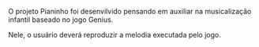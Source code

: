 O projeto Pianinho foi desenvilvido pensando em auxiliar na musicalização infantil baseado no jogo Genius.


Nele, o usuário deverá reproduzir a melodia executada pelo jogo.

